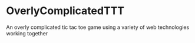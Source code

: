 # OverlyComplicatedTTT
An overly complicated tic tac toe game using a variety of web technologies working together
